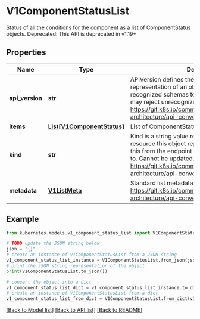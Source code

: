 # V1ComponentStatusList

Status of all the conditions for the component as a list of ComponentStatus objects. Deprecated: This API is deprecated in v1.19+

## Properties

Name | Type | Description | Notes
------------ | ------------- | ------------- | -------------
**api_version** | **str** | APIVersion defines the versioned schema of this representation of an object. Servers should convert recognized schemas to the latest internal value, and may reject unrecognized values. More info: https://git.k8s.io/community/contributors/devel/sig-architecture/api-conventions.md#resources | [optional] 
**items** | [**List[V1ComponentStatus]**](V1ComponentStatus.md) | List of ComponentStatus objects. | 
**kind** | **str** | Kind is a string value representing the REST resource this object represents. Servers may infer this from the endpoint the client submits requests to. Cannot be updated. In CamelCase. More info: https://git.k8s.io/community/contributors/devel/sig-architecture/api-conventions.md#types-kinds | [optional] 
**metadata** | [**V1ListMeta**](V1ListMeta.md) | Standard list metadata. More info: https://git.k8s.io/community/contributors/devel/sig-architecture/api-conventions.md#types-kinds | [optional] 

## Example

```python
from kubernetes.models.v1_component_status_list import V1ComponentStatusList

# TODO update the JSON string below
json = "{}"
# create an instance of V1ComponentStatusList from a JSON string
v1_component_status_list_instance = V1ComponentStatusList.from_json(json)
# print the JSON string representation of the object
print(V1ComponentStatusList.to_json())

# convert the object into a dict
v1_component_status_list_dict = v1_component_status_list_instance.to_dict()
# create an instance of V1ComponentStatusList from a dict
v1_component_status_list_from_dict = V1ComponentStatusList.from_dict(v1_component_status_list_dict)
```
[[Back to Model list]](../README.md#documentation-for-models) [[Back to API list]](../README.md#documentation-for-api-endpoints) [[Back to README]](../README.md)


